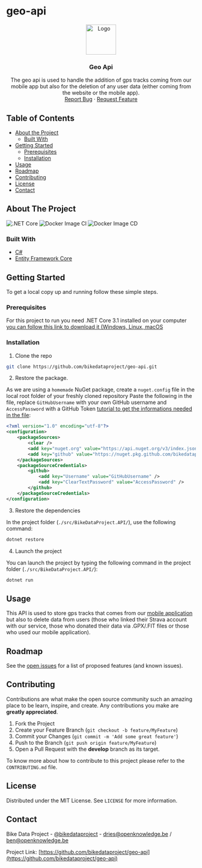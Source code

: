 # geo-api

<p align="center">
  <a href="https://github.com/bikedataproject/geo-api">
    <img src="https://avatars3.githubusercontent.com/u/64870976?s=200&v=4" alt="Logo" width="80" height="80">
  </a>

  <h3 align="center">Geo Api</h3>

  <p align="center">
    The geo api is used to handle the addition of gps tracks coming from our mobile app but also for the deletion of any user data (either coming from the website or the mobile app).
    <br />
    <a href="https://github.com/bikedataproject/geo-api/issues">Report Bug</a>
    ·
    <a href="https://github.com/bikedataproject/geo-api/issues">Request Feature</a>
  </p>
</p>

## Table of Contents

* [About the Project](#about-the-project)
  * [Built With](#built-with)
* [Getting Started](#getting-started)
  * [Prerequisites](#prerequisites)
  * [Installation](#installation)
* [Usage](#usage)
* [Roadmap](#roadmap)
* [Contributing](#contributing)
* [License](#license)
* [Contact](#contact)

## About The Project

![.NET Core](https://github.com/bikedataproject/geo-api/workflows/.NET%20Core/badge.svg)
![Docker Image CI](https://github.com/bikedataproject/geo-api/workflows/Docker%20Image%20CI%20Build/badge.svg)
![Docker Image CD](https://github.com/bikedataproject/geo-api/workflows/Docker%20Image%20Staging%20CD/badge.svg)

### Built With

* [C#](https://docs.microsoft.com/en-us/dotnet/csharp/programming-guide/)
* [Entity Framework Core](https://docs.microsoft.com/en-us/ef/core/)

## Getting Started

To get a local copy up and running follow these simple steps.

### Prerequisites

For this project to run you need .NET Core 3.1 installed on your computer [you can follow this link to download it (Windows, Linux, macOS](https://dotnet.microsoft.com/download/dotnet-core/3.1)

### Installation
 
1. Clone the repo
```sh
git clone https://github.com/bikedataproject/geo-api.git
```
2. Restore the package.

As we are using a `homemade` NuGet package, create a `nuget.config` file in the local root folder of your freshly cloned repository
Paste the following in the file, replace `GitHubUsername` with your own GitHub username and `AccessPassword` with a GitHub Token [tutorial to get the informations needed in the file](https://docs.github.com/en/packages/using-github-packages-with-your-projects-ecosystem/configuring-dotnet-cli-for-use-with-github-packages):
```xml
<?xml version="1.0" encoding="utf-8"?>
<configuration>
    <packageSources>
        <clear />
        <add key="nuget.org" value="https://api.nuget.org/v3/index.json" protocolVersion="3" />
        <add key="github" value="https://nuget.pkg.github.com/bikedataproject/index.json" />
    </packageSources>
    <packageSourceCredentials>
        <github>
            <add key="Username" value="GitHubUsername" />
            <add key="ClearTextPassword" value="AccessPassword" />
        </github>
    </packageSourceCredentials>
</configuration>
```
3. Restore the dependencies

In the project folder (`./src/BikeDataProject.API/`), use the following command:
```sh
dotnet restore
```
4. Launch the project

You can launch the project by typing the following command in the project folder (`./src/BikeDataProject.API/`): 
```sh
dotnet run
```

## Usage
This API is used to store gps tracks that comes from our [mobile application](https://github.com/bikedataproject/app) but also to delete data from users (those who linked their Strava account with our service, those who donated their data via .GPX/.FIT files or those who used our mobile application).

## Roadmap

See the [open issues](https://github.com/bikedataproject/geo-api/issues) for a list of proposed features (and known issues).

## Contributing

Contributions are what make the open source community such an amazing place to be learn, inspire, and create. Any contributions you make are **greatly appreciated**.

1. Fork the Project
2. Create your Feature Branch (`git checkout -b feature/MyFeature`)
3. Commit your Changes (`git commit -m 'Add some great feature'`)
4. Push to the Branch (`git push origin feature/MyFeature`)
5. Open a Pull Request with the **develop** branch as its target.

To know more about how to contribute to this project please refer to the `CONTRIBUTING.md` file.

## License

Distributed under the MIT License. See `LICENSE` for more information.

## Contact

Bike Data Project - [@bikedataproject](https://twitter.com/bikedataproject) - dries@openknowledge.be / ben@openknowledge.be

Project Link: [https://github.com/bikedataproject/geo-api](https://github.com/bikedataproject/geo-api)
